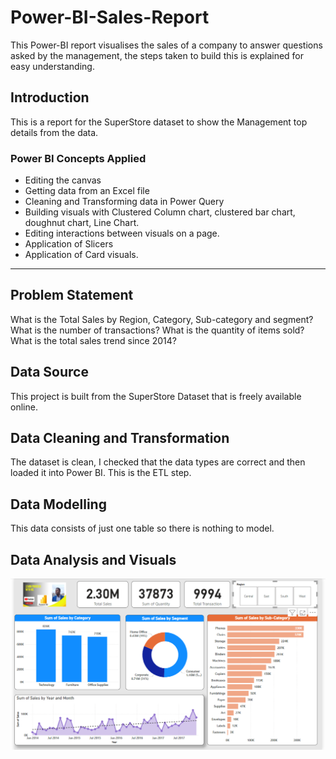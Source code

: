 # Power-BI-Sales-Report
This Power-BI report visualises the sales of a company to answer questions asked by the management, the steps taken to build this is explained for easy understanding.

## Introduction
This is a report for the SuperStore dataset to show the Management top details from the data.

### Power BI Concepts Applied
 * Editing the canvas
 * Getting data from an Excel file
 * Cleaning and Transforming data in Power Query
 * Building visuals with Clustered Column chart, clustered bar chart, doughnut chart, Line Chart.
 * Editing interactions between visuals on a page.
 * Application of Slicers
 * Application of Card visuals.

---

## Problem Statement
What is the Total Sales by Region, Category, Sub-category and segment?
What is the number of transactions?
What is the quantity of items sold?
What is the total sales trend since 2014?

## Data Source
This project is built from the SuperStore Dataset that is freely available online.

## Data Cleaning and Transformation
The dataset is clean, I checked that the data types are correct and then loaded it into Power BI. This is the ETL step.

## Data Modelling
This data consists of just one table so there is nothing to model.

## Data Analysis and Visuals

![image](SalesReport1.png)




